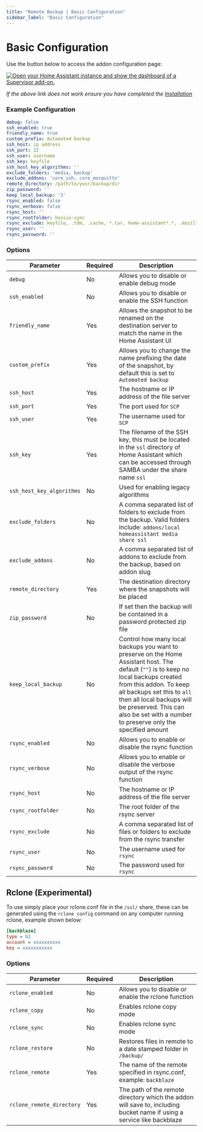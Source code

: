 ```yaml
---
title: "Remote Backup | Basic Configuration"
sidebar_label: "Basic Configuration"
---
```


# Basic Configuration

Use the button below to access the addon configuration page:

[![Open your Home Assistant instance and show the dashboard of a Supervisor add-on.](https://my.home-assistant.io/badges/supervisor_addon.svg)](https://my.home-assistant.io/redirect/supervisor_addon/?addon=3490a758_remote_backup)

*If the above link does not work ensure you have completed the [Installation](/docs/installation)*

### Example Configuration

```yaml
debug: false
ssh_enabled: true
friendly_name: true
custom_prefix: Automated backup
ssh_host: ip address
ssh_port: 22
ssh_user: username
ssh_key: keyfile
ssh_host_key_algorithms: ''
exclude_folders: 'media, backup'
exclude_addons: 'core_ssh, core_mosquitto'
remote_directory: /path/to/your/backup/dir
zip_password: ''
keep_local_backup: '3'
rsync_enabled: false
rsync_verbose: false
rsync_host: ''
rsync_rootfolder: hassio-sync
rsync_exclude: keyfile, .tdm, .cache, *.tar, home-assistant*.*, .mozilla, .vnc
rsync_user: ''
rsync_password: ''
```

### Options

|Parameter|Required|Description|
|---------|--------|-----------|
|`debug`|No|Allows you to disable or enable debug mode|
|`ssh_enabled`|No|Allows you to disable or enable the SSH function|
|`friendly_name`|Yes|Allows the snapshot to be renamed on the destination server to match the name in the Home Assistant UI|
|`custom_prefix`|Yes|Allows you to change the name prefixing the date of the snapshot, by default this is set to `Automated backup`|
|`ssh_host`|Yes|The hostname or IP address of the file server|
|`ssh_port`|Yes|The port used for `SCP`|
|`ssh_user`|Yes|The username used for `SCP`|
|`ssh_key`|Yes|The filename of the SSH key, this must be located in the `ssl` directory of Home Assistant which can be accessed through SAMBA under the share name `ssl`|
|`ssh_host_key_algorithms`|No|Used for enabling legacy algorithms|
|`exclude_folders`|No|A comma separated list of folders to exclude from the backup. Valid folders include: `addons/local homeassistant media share ssl`|
|`exclude_addons`|No|A comma separated list of addons to exclude from the backup, based on addon slug|
|`remote_directory`|Yes|The destination directory where the snapshots will be placed|
|`zip_password`|No|If set then the backup will be contained in a password protected zip file|
|`keep_local_backup`|No|Control how many local backups you want to preserve on the Home Assistant host. The default (`""`) is to keep no local backups created from this addon. To keep all backups set this to `all` then all local backups will be preserved. This can also be set with a number to preserve only the specified amount|
|`rsync_enabled`|No|Allows you to enable or disable the rsync function|
|`rsync_verbose`|No|Allows you to enable or disable the verbose output of the rsync function|
|`rsync_host`|No|The hostname or IP address of the file server|
|`rsync_rootfolder`|No|The root folder of the rsync server|
|`rsync_exclude`|No|A comma separated list of files or folders to exclude from the rsync transfer|
|`rsync_user`|No|The username used for `rsync`|
|`rsync_password`|No|The password used for `rsync`|

## Rclone (Experimental)

To use simply place your rclone.conf file in the `/ssl/` share, these can be generated using the `rclone config` command on any computer running rclone, example shown below:

```ini
[backblaze]
type = b2
account = xxxxxxxxxx
key = xxxxxxxxxxx
```

### Options

|Parameter|Required|Description|
|---------|--------|-----------|
|`rclone_enabled`|No|Allows you to disable or enable the rclone function|
|`rclone_copy`|No|Enables rclone copy mode|
|`rclone_sync`|No|Enables rclone sync mode|
|`rclone_restore`|No|Restores files in remote to a date stamped folder in `/backup/`|
|`rclone_remote`|Yes|The name of the remote specified in rsync.conf, example: `backblaze`|
|`rclone_remote_directory`|Yes|The path of the remote directory which the addon will save to, including bucket name if using a service like backblaze|